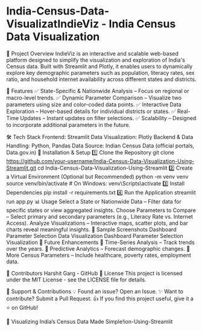 # India-Census-Data-VisualizatIndieViz - India Census Data Visualization
📌 Project Overview
IndieViz is an interactive and scalable web-based platform designed to simplify the visualization and exploration of India's Census data. Built with Streamlit and Plotly, it enables users to dynamically explore key demographic parameters such as population, literacy rates, sex ratio, and household internet availability across different states and districts.

🎯 Features
✅ State-Specific & Nationwide Analysis – Focus on regional or macro-level trends.
✅ Dynamic Parameter Comparison – Visualize two parameters using size and color-coded data points.
✅ Interactive Data Exploration – Hover-based details for individual districts or states.
✅ Real-Time Updates – Instant updates on filter selections.
✅ Scalability – Designed to incorporate additional parameters in the future.

🛠️ Tech Stack
Frontend: Streamlit
Data Visualization: Plotly
Backend & Data Handling: Python, Pandas
Data Source: Indian Census Data (official portals, Data.gov.in)
🚀 Installation & Setup
1️⃣ Clone the Repository
git clone https://github.com/your-username/India-Census-Data-Visualization-Using-Streamlit.git
cd India-Census-Data-Visualization-Using-Streamlit
2️⃣ Create a Virtual Environment (Optional but Recommended)
python -m venv venv
source venv/bin/activate  # On Windows: venv\Scripts\activate
3️⃣ Install Dependencies
pip install -r requirements.txt
4️⃣ Run the Application
streamlit run app.py
📊 Usage
Select a State or Nationwide Data – Filter data for specific states or view aggregated insights.
Choose Parameters to Compare – Select primary and secondary parameters (e.g., Literacy Rate vs. Internet Access).
Analyze Visualizations – Interactive maps, scatter plots, and bar charts reveal meaningful insights.
📌 Sample Screenshots
Dashboard	Parameter Selection	Data Visualization
Dashboard	Parameter Selection	Visualization
🔮 Future Enhancements
🚧 Time-Series Analysis – Track trends over the years.
🚧 Predictive Analytics – Forecast demographic changes.
🚧 More Census Parameters – Include healthcare, poverty rates, employment data.

🤝 Contributors
Harshit Garg - GitHub
📜 License
This project is licensed under the MIT License - see the LICENSE file for details.

🌟 Support & Contributions
💡 Found an issue? Open an Issue.
✨ Want to contribute? Submit a Pull Request.
👍 If you find this project useful, give it a ⭐ on GitHub!

🚀 Visualizing India’s Census Data Made Simple!ion-Using-Streamlit
